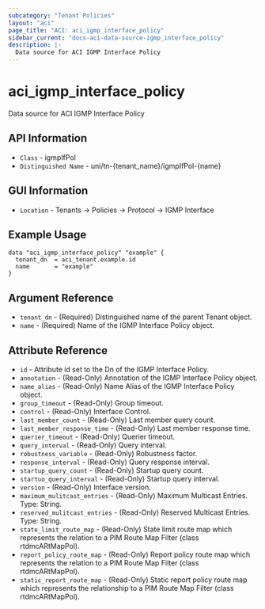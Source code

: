```yaml
---
subcategory: "Tenant Policies"
layout: "aci"
page_title: "ACI: aci_igmp_interface_policy"
sidebar_current: "docs-aci-data-source-igmp_interface_policy"
description: |-
  Data source for ACI IGMP Interface Policy
---
```


# aci_igmp_interface_policy #

Data source for ACI IGMP Interface Policy

## API Information ##

* `Class` - igmpIfPol
* `Distinguished Name` - uni/tn-{tenant_name}/igmpIfPol-{name}

## GUI Information ##

* `Location` - Tenants -> Policies -> Protocol -> IGMP Interface

## Example Usage ##

```hcl
data "aci_igmp_interface_policy" "example" {
  tenant_dn  = aci_tenant.example.id
  name       = "example"
}
```

## Argument Reference ##

* `tenant_dn` - (Required) Distinguished name of the parent Tenant object.
* `name` - (Required) Name of the IGMP Interface Policy object.

## Attribute Reference ##
* `id` - Attribute id set to the Dn of the IGMP Interface Policy.
* `annotation` - (Read-Only) Annotation of the IGMP Interface Policy object.
* `name_alias` - (Read-Only) Name Alias of the IGMP Interface Policy object.
* `group_timeout` - (Read-Only) Group timeout.
* `control` - (Read-Only) Interface Control.
* `last_member_count` - (Read-Only) Last member query count.
* `last_member_response_time` - (Read-Only) Last member response time.
* `querier_timeout` - (Read-Only) Querier timeout.
* `query_interval` - (Read-Only) Query interval.
* `robustness_variable` - (Read-Only) Robustness factor.
* `response_interval` - (Read-Only) Query response interval.
* `startup_query_count` - (Read-Only) Startup query count.
* `startuo_query_interval` - (Read-Only) Startup query interval.
* `version` - (Read-Only) Interface version.
* `maximum_mulitcast_entries` - (Read-Only) Maximum Multicast Entries. Type: String.
* `reserved_mulitcast_entries` - (Read-Only) Reserved Multicast Entries. Type: String.
* `state_limit_route_map` - (Read-Only) State limit route map which represents the relation to a PIM Route Map Filter (class rtdmcARtMapPol).
* `report_policy_route_map` - (Read-Only) Report policy route map which represents the relation to a PIM Route Map Filter (class rtdmcARtMapPol).
* `static_report_route_map` - (Read-Only) Static report policy route map which represents the relationship to a PIM Route Map Filter (class rtdmcARtMapPol).
